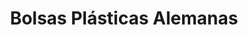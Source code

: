 ---
title: "Bolsas Plásticas Alemanas"
url: /providencia/bolsas-plasticas-alemanas/
shop: general
---